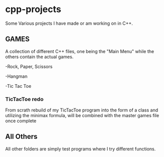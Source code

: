 # cpp-projects
Some Various projects I have made or am working on in C++.

## GAMES
A collection of different C++ files, one being the "Main Menu" while the others contain the actual games.

-Rock, Paper, Scissors

-Hangman

-Tic Tac Toe

### TicTacToe redo
From scrath rebuild of my TicTacToe program into the form of a class and utilizing the minimax formula, will be combined with the master games file once complete

## All Others
All other folders are simply test programs where I try different functions.
